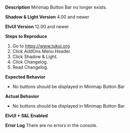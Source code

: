 **Description**
Minimap Button Bar no longer exists.

**Shadow & Light Version**
4.00 and newer

**ElvUI Version**
12.00 and newer

**Steps to Reproduce**
1. Go to https://www.tukui.org
2. Click AddOns Menu Header.
3. Click Shadow & Light.
4. Click Changelog.
5. Read Changelog.

**Expected Behavior**
- No buttons should be displayed in Minimap Button Bar 

**Actual Behavior**
- No buttons should be displayed in Minimap Button Bar 

**ElvUI + S&L Enabled**

**Error Log**
There are no errors in the console.